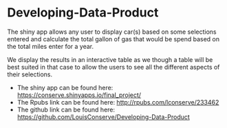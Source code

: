 # Developing-Data-Product

The shiny app allows any user to display car(s) based on some selections entered
and calculate the total gallon of gas that would be spend based on the total miles enter for a year.

We display the results in an interactive table as we though a table will be best suited in that case to allow the users to see all the different aspects of their selections.

- The shiny app can be found here:
  <https://conserve.shinyapps.io/final_project/>
- The Rpubs link can be found here:
  <http://rpubs.com/lconserve/233462>
- The github link can be found here:
  <https://github.com/LouisConserve/Developing-Data-Product>
  
